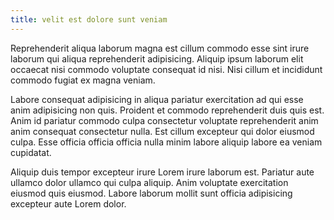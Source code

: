 ```yaml
---
title: velit est dolore sunt veniam
---
```


Reprehenderit aliqua laborum magna est cillum commodo esse sint irure laborum qui aliqua reprehenderit adipisicing. Aliquip ipsum laborum elit occaecat nisi commodo voluptate consequat id nisi. Nisi cillum et incididunt commodo fugiat ex magna veniam.

Labore consequat adipisicing in aliqua pariatur exercitation ad qui esse anim adipisicing non quis. Proident et commodo reprehenderit duis quis est. Anim id pariatur commodo culpa consectetur voluptate reprehenderit anim anim consequat consectetur nulla. Est cillum excepteur qui dolor eiusmod culpa. Esse officia officia officia nulla minim labore aliquip labore ea veniam cupidatat.

Aliquip duis tempor excepteur irure Lorem irure laborum est. Pariatur aute ullamco dolor ullamco qui culpa aliquip. Anim voluptate exercitation eiusmod quis eiusmod. Labore laborum mollit sunt officia adipisicing excepteur aute Lorem dolor.